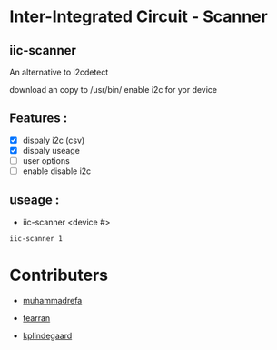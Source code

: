 # Inter-Integrated Circuit - Scanner

## iic-scanner
An alternative to  i2cdetect

download an copy to  /usr/bin/
enable i2c for yor device
## Features :
- [x] dispaly i2c (csv)
- [x] dispaly useage
- [ ] user options
- [ ] enable disable i2c
  
## useage :
- iic-scanner <device #> 
```bash
iic-scanner 1
```

# Contributers

- [muhammadrefa](https://github.com/muhammadrefa)

- [tearran](https://github.com/tearran)

- [kplindegaard](https://github.com/kplindegaard) 
